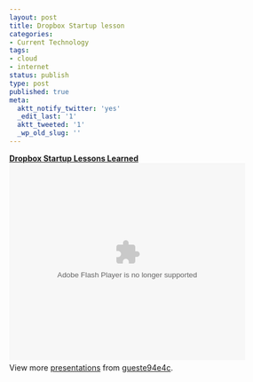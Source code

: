 ```yaml
---
layout: post
title: Dropbox Startup lesson
categories:
- Current Technology
tags:
- cloud
- internet
status: publish
type: post
published: true
meta:
  aktt_notify_twitter: 'yes'
  _edit_last: '1'
  aktt_tweeted: '1'
  _wp_old_slug: ''
---
```

<div id="__ss_3836587" style="width: 425px;"><strong><a title="Dropbox Startup Lessons Learned" href="http://www.slideshare.net/gueste94e4c/dropbox-startup-lessons-learned-3836587">Dropbox Startup Lessons Learned</a></strong><object id="__sse3836587" classid="clsid:d27cdb6e-ae6d-11cf-96b8-444553540000" width="425" height="355" codebase="http://download.macromedia.com/pub/shockwave/cabs/flash/swflash.cab#version=6,0,40,0"><param name="allowFullScreen" value="true" /><param name="allowScriptAccess" value="always" /><param name="src" value="http://static.slidesharecdn.com/swf/ssplayer2.swf?doc=dropbox-startuplessonslearned-100423230315-phpapp02&amp;stripped_title=dropbox-startup-lessons-learned-3836587" /><param name="name" value="__sse3836587" /><param name="allowfullscreen" value="true" /><embed id="__sse3836587" type="application/x-shockwave-flash" width="425" height="355" src="http://static.slidesharecdn.com/swf/ssplayer2.swf?doc=dropbox-startuplessonslearned-100423230315-phpapp02&amp;stripped_title=dropbox-startup-lessons-learned-3836587" name="__sse3836587" allowscriptaccess="always" allowfullscreen="true"></embed></object>
<div style="padding: 5px 0 12px;">View more <a href="http://www.slideshare.net/">presentations</a> from <a href="http://www.slideshare.net/gueste94e4c">gueste94e4c</a>.</div>
</div>
